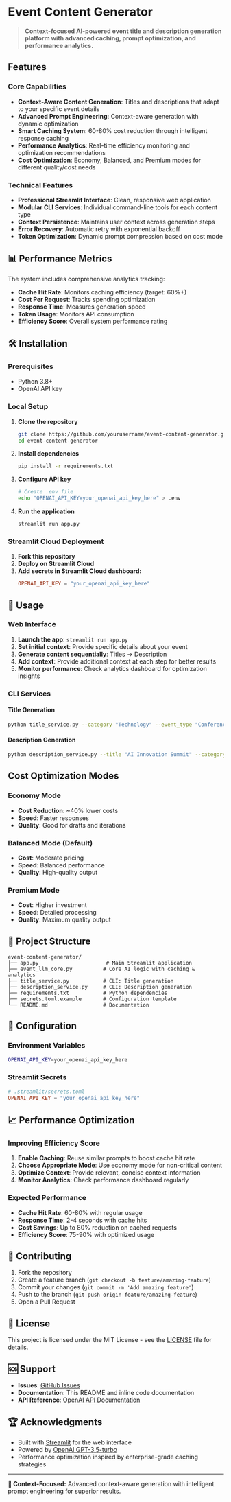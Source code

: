 # Event Content Generator

> **Context-focused AI-powered event title and description generation platform with advanced caching, prompt optimization, and performance analytics.**

## Features

### Core Capabilities
- **Context-Aware Content Generation**: Titles and descriptions that adapt to your specific event details
- **Advanced Prompt Engineering**: Context-aware generation with dynamic optimization
- **Smart Caching System**: 60-80% cost reduction through intelligent response caching
- **Performance Analytics**: Real-time efficiency monitoring and optimization recommendations
- **Cost Optimization**: Economy, Balanced, and Premium modes for different quality/cost needs

### Technical Features
- **Professional Streamlit Interface**: Clean, responsive web application
- **Modular CLI Services**: Individual command-line tools for each content type
- **Context Persistence**: Maintains user context across generation steps
- **Error Recovery**: Automatic retry with exponential backoff
- **Token Optimization**: Dynamic prompt compression based on cost mode

## 📊 Performance Metrics

The system includes comprehensive analytics tracking:
- **Cache Hit Rate**: Monitors caching efficiency (target: 60%+)
- **Cost Per Request**: Tracks spending optimization
- **Response Time**: Measures generation speed
- **Token Usage**: Monitors API consumption
- **Efficiency Score**: Overall system performance rating

## 🛠 Installation

### Prerequisites
- Python 3.8+
- OpenAI API key

### Local Setup

1. **Clone the repository**
   ```bash
   git clone https://github.com/yourusername/event-content-generator.git
   cd event-content-generator
   ```

2. **Install dependencies**
   ```bash
   pip install -r requirements.txt
   ```

3. **Configure API key**
   ```bash
   # Create .env file
   echo "OPENAI_API_KEY=your_openai_api_key_here" > .env
   ```

4. **Run the application**
   ```bash
   streamlit run app.py
   ```

### Streamlit Cloud Deployment

1. **Fork this repository**
2. **Deploy on Streamlit Cloud**
3. **Add secrets in Streamlit Cloud dashboard:**
   ```toml
   OPENAI_API_KEY = "your_openai_api_key_here"
   ```

## 📖 Usage

### Web Interface

1. **Launch the app**: `streamlit run app.py`
2. **Set initial context**: Provide specific details about your event
3. **Generate content sequentially**: Titles → Description
4. **Add context**: Provide additional context at each step for better results
5. **Monitor performance**: Check analytics dashboard for optimization insights

### CLI Services

#### Title Generation
```bash
python title_service.py --category "Technology" --event_type "Conference" --tone "Professional" --num_titles 5 --context "Focus on AI and machine learning"
```

#### Description Generation
```bash
python description_service.py --title "AI Innovation Summit" --category "Technology" --event_type "Conference" --tone "Professional" --max_chars 1500 --context "Emphasize networking and learning"
```

## Cost Optimization Modes

### Economy Mode
- **Cost Reduction**: ~40% lower costs
- **Speed**: Faster responses
- **Quality**: Good for drafts and iterations

### Balanced Mode (Default)
- **Cost**: Moderate pricing
- **Speed**: Balanced performance
- **Quality**: High-quality output

### Premium Mode
- **Cost**: Higher investment
- **Speed**: Detailed processing
- **Quality**: Maximum quality output

## 📁 Project Structure

```
event-content-generator/
├── app.py                      # Main Streamlit application
├── event_llm_core.py          # Core AI logic with caching & analytics
├── title_service.py           # CLI: Title generation
├── description_service.py     # CLI: Description generation
├── requirements.txt           # Python dependencies
├── secrets.toml.example       # Configuration template
└── README.md                  # Documentation
```

## 🔧 Configuration

### Environment Variables
```bash
OPENAI_API_KEY=your_openai_api_key_here
```

### Streamlit Secrets
```toml
# .streamlit/secrets.toml
OPENAI_API_KEY = "your_openai_api_key_here"
```

## 📈 Performance Optimization

### Improving Efficiency Score

1. **Enable Caching**: Reuse similar prompts to boost cache hit rate
2. **Choose Appropriate Mode**: Use economy mode for non-critical content
3. **Optimize Context**: Provide relevant, concise context information
4. **Monitor Analytics**: Check performance dashboard regularly

### Expected Performance
- **Cache Hit Rate**: 60-80% with regular usage
- **Response Time**: 2-4 seconds with cache hits
- **Cost Savings**: Up to 80% reduction on cached requests
- **Efficiency Score**: 75-90% with optimized usage

## 🤝 Contributing

1. Fork the repository
2. Create a feature branch (`git checkout -b feature/amazing-feature`)
3. Commit your changes (`git commit -m 'Add amazing feature'`)
4. Push to the branch (`git push origin feature/amazing-feature`)
5. Open a Pull Request

## 📄 License

This project is licensed under the MIT License - see the [LICENSE](LICENSE) file for details.

## 🆘 Support

- **Issues**: [GitHub Issues](https://github.com/yourusername/event-content-generator/issues)
- **Documentation**: This README and inline code documentation
- **API Reference**: [OpenAI API Documentation](https://platform.openai.com/docs)

## 🏆 Acknowledgments

- Built with [Streamlit](https://streamlit.io/) for the web interface
- Powered by [OpenAI GPT-3.5-turbo](https://openai.com/)
- Performance optimization inspired by enterprise-grade caching strategies

---

**🎯 Context-Focused:** Advanced context-aware generation with intelligent prompt engineering for superior results.